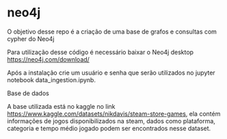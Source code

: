 # neo4j
O objetivo desse repo é a criação de uma base de grafos e consultas com cypher do Neo4j

Para utilização desse código é necessário baixar o Neo4j desktop https://neo4j.com/download/

Após a instalação crie um usuário e senha que serão utilizados no jupyter notebook data_ingestion.ipynb.

Base de dados

A base utilizada está no kaggle no link https://www.kaggle.com/datasets/nikdavis/steam-store-games, ela contém informações de jogos disponibilizados na steam, dados como plataforma, categoria e tempo médio jogado podem ser encontrados nesse dataset.
